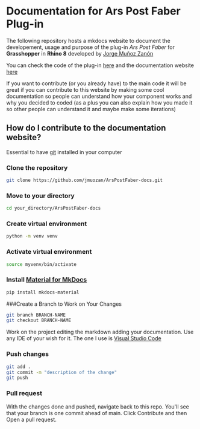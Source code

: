 # Documentation for Ars Post Faber Plug-in

The following repository hosts a mkdocs website to document the developement, usage and purpose of the plug-in *Ars Post Faber* for **Grasshopper** in **Rhino 8** developed by [Jorge Muñoz Zanón](https://www.linkedin.com/in/jorgemunozzanon/)

You can check the code of the plug-in [here](https://github.com/jmuozan/ArsPostFaber) and the documentation website [here](https://jmuozan.github.io/ArsPostFaber-docs/)

If you want to contribute (or you already have) to the main code it will be great if you can contribute to this website by making some cool documentation so people can understand how your component works and why you decided to coded (as a plus you can also explain how you made it so other people can understand it and maybe make some iterations)

## How do I contribute to the documentation website?

Essential to have [git](https://git-scm.com/downloads) installed in your computer

### Clone the repository

```bash
git clone https://github.com/jmuozan/ArsPostFaber-docs.git
```

### Move to your directory

```bash
cd your_directory/ArsPostFaber-docs
```

### Create virtual environment

```bash
python -m venv venv
```

### Activate virtual environment

```bash
source myvenv/bin/activate
```

### Install [Material for MkDocs](https://squidfunk.github.io/mkdocs-material/)

```bash
pip install mkdocs-material
```

###Create a Branch to Work on Your Changes

```bash
git branch BRANCH-NAME
git checkout BRANCH-NAME
```

Work on the project editing the markdown adding your documentation. Use any IDE of your wish for it. The one I use is [Visual Studio Code](https://code.visualstudio.com/)

### Push changes

```bash
git add .
git commit -m "description of the change"
git push
```

### Pull request

With the changes done and pushed, navigate back to this repo. You'll see that your branch is one commit ahead of main. Click Contribute and then Open a pull request.